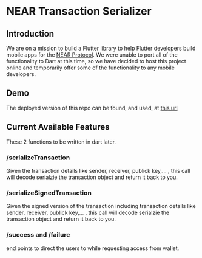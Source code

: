 # NEAR Transaction Serializer

## Introduction
We are on a mission to build a Flutter library to help Flutter developers build mobile apps for the [NEAR Protocol](https://near.org). We were unable to port all of the functionality to Dart at this time, so we have decided to host this project online and temporarily offer some of the functionality to any mobile developers.

## Demo
The deployed version of this repo can be found, and used, at [this url](https://near-transaction-serializer.herokuapp.com)

## Current Available Features
These 2 functions to be written in dart later.

### /serializeTransaction 
Given the transaction details like sender, receiver, publick key,... , this call will decode serialzie the transaction object and return it back to you. 

### /serializeSignedTransaction
Given the signed version of the transaction including transaction details like sender, receiver, publick key,... , this call will decode serialzie the transaction object and return it back to you. 

### /success and /failure 
end points to direct the users to while requesting access from wallet.


